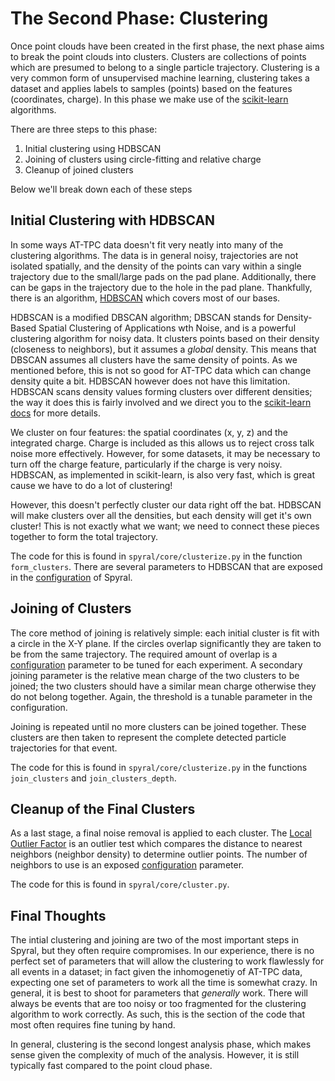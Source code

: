 # The Second Phase: Clustering

Once point clouds have been created in the first phase, the next phase aims to break the point clouds into clusters. Clusters are collections of points which are presumed to belong to a single particle trajectory. Clustering is a very common form of unsupervised machine learning, clustering takes a dataset and applies labels to samples (points) based on the features (coordinates, charge). In this phase we make use of the [scikit-learn](https://scikit-learn.org/stable/modules/clustering.html#clustering) algorithms.

There are three steps to this phase:

1. Initial clustering using HDBSCAN
2. Joining of clusters using circle-fitting and relative charge
3. Cleanup of joined clusters

Below we'll break down each of these steps

## Initial Clustering with HDBSCAN

In some ways AT-TPC data doesn't fit very neatly into many of the clustering algorithms. The data is in general noisy, trajectories are not isolated spatially, and the density of the points can vary within a single trajectory due to the small/large pads on the pad plane. Additionally, there can be gaps in the trajectory due to the hole in the pad plane. Thankfully, there is an algorithm, [HDBSCAN](https://scikit-learn.org/stable/modules/clustering.html#hdbscan) which covers most of our bases.

HDBSCAN is a modified DBSCAN algorithm; DBSCAN stands for Density-Based Spatial Clustering of Applications wth Noise, and is a powerful clustering algorithm for noisy data. It clusters points based on their density (closeness to neighbors), but it assumes a *global* density. This means that DBSCAN assumes all clusters have the same density of points. As we mentioned before, this is not so good for AT-TPC data which can change density quite a bit. HDBSCAN however does not have this limitation. HDBSCAN scans density values forming clusters over different densities; the way it does this is fairly involved and we direct you to the [scikit-learn docs](https://scikit-learn.org/stable/modules/clustering.html#hdbscan) for more details.

We cluster on four features: the spatial coordinates (x, y, z) and the integrated charge. Charge is included as this allows us to reject cross talk noise more effectively. However, for some datasets, it may be necessary to turn off the charge feature, particularly if the charge is very noisy. HDBSCAN, as implemented in scikit-learn, is also very fast, which is great cause we have to do a lot of clustering!

However, this doesn't perfectly cluster our data right off the bat. HDBSCAN will make clusters over all the densities, but each density will get it's own cluster! This is not exactly what we want; we need to connect these pieces together to form the total trajectory.

The code for this is found in `spyral/core/clusterize.py` in the function `form_clusters`. There are several parameters to HDBSCAN that are exposed in the [configuration](../config/cluster.md) of Spyral.

## Joining of Clusters

The core method of joining is relatively simple: each initial cluster is fit with a circle in the X-Y plane. If the circles overlap significantly they are taken to be from the same trajectory. The required amount of overlap is a [configuration](../config/cluster.md) parameter to be tuned for each experiment. A secondary joining parameter is the relative mean charge of the two clusters to be joined; the two clusters should have a similar mean charge otherwise they do not belong together. Again, the threshold is a tunable parameter in the configuration.

Joining is repeated until no more clusters can be joined together. These clusters are then taken to represent the complete detected particle trajectories for that event.

The code for this is found in `spyral/core/clusterize.py` in the functions `join_clusters` and `join_clusters_depth`.

## Cleanup of the Final Clusters

As a last stage, a final noise removal is applied to each cluster. The [Local Outlier Factor](https://scikit-learn.org/stable/modules/generated/sklearn.neighbors.LocalOutlierFactor.html#sklearn.neighbors.LocalOutlierFactor) is an outlier test which compares the distance to nearest neighbors (neighbor density) to determine outlier points. The number of neighbors to use is an exposed [configuration](../config/cluster.md) parameter.

The code for this is found in `spyral/core/cluster.py`.

## Final Thoughts

The intial clustering and joining are two of the most important steps in Spyral, but they often require compromises. In our experience, there is no perfect set of parameters that will allow the clustering to work flawlessly for all events in a dataset; in fact given the inhomogenetiy of AT-TPC data, expecting one set of parameters to work all the time is somewhat crazy. In general, it is best to shoot for parameters that *generally* work. There will always be events that are too noisy or too fragmented for the clustering algorithm to work correctly. As such, this is the section of the code that most often requires fine tuning by hand.

In general, clustering is the second longest analysis phase, which makes sense given the complexity of much of the analysis. However, it is still typically fast compared to the point cloud phase.
